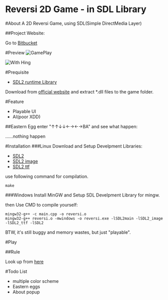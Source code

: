 Reversi 2D Game - in SDL Library
================================

#About
A 2D Reversi Game, using SDL(Simple DirectMedia Layer)


##Project Website: 

Go to [Bitbucket](https://bitbucket.org/yukaihuang1993/reversi-the-game-written-in-sdl-library)

#Preview
![GamePlay](https://lh6.googleusercontent.com/-2US_kYp6wgM/UzUf6TGeUSI/AAAAAAAAIuo/8VCPuff78mU/w522-h481-no/1.png)

![With Hing](https://lh4.googleusercontent.com/-6UrGrmTQkG8/UzUf6NY3tHI/AAAAAAAAIug/W07h5AJXXHQ/w522-h481-no/2.png)

#Prequisite
*	[SDL2 runtime Library](http://www.libsdl.org/download-2.0.php)

Download from [official website](http://www.libsdl.org) and extract *.dll files to the game folder.

#Feature

*	Playable UI
*	AI(poor XDD)


##Eastern Egg
enter "↑↑↓↓←→←→BA" and see what happen:





......nothing happen

#Installation
###Linux
Download and Setup Develpment Libraries: 

*	[SDL2](http://www.libsdl.org/download-2.0.php)
*	[SDL2 image](https://www.libsdl.org/projects/SDL_image/)
*	[SDL2 ttf](https://www.libsdl.org/projects/SDL_ttf/)

use following command for compilation.

	make

###Windows
Install MinGW and Setup SDL Develpment Library for mingw.

then Use CMD to compile yourself:

	mingw32-g++ -c main.cpp -o reversi.o
	mingw32-g++ reversi.o -mwindows -o reversi.exe -lSDL2main -lSDL2_image -lSDL2_ttf -lSDL2

BTW, it's still buggy and memory wastes, but just "playable".


#Play

##Rule

Look up from [here](http://en.wikipedia.org/wiki/Reversi)

#Todo List

*	multiple color scheme
*	Eastern eggs
*	About popup
